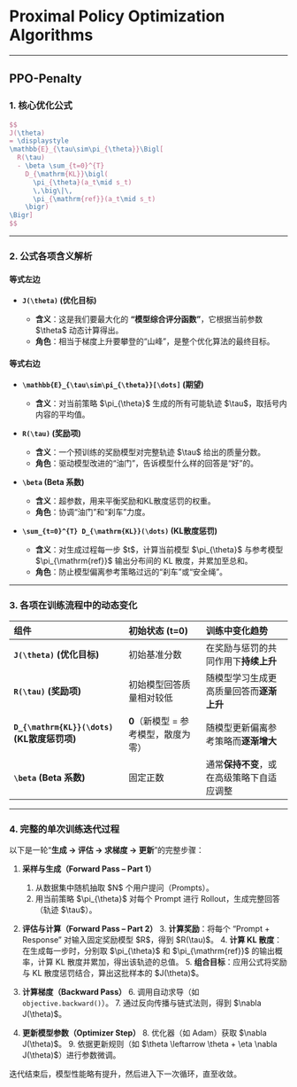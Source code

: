 # Proximal Policy Optimization Algorithms





---
## PPO-Penalty


### 1. 核心优化公式

```latex
$$
J(\theta)
= \displaystyle
\mathbb{E}_{\tau\sim\pi_{\theta}}\Bigl[
  R(\tau)
  - \beta \sum_{t=0}^{T}
    D_{\mathrm{KL}}\bigl(
      \pi_{\theta}(a_t\mid s_t)
      \,\big\|\,
      \pi_{\mathrm{ref}}(a_t\mid s_t)
    \bigr)
\Bigr]
$$
````

---

### 2. 公式各项含义解析

#### **等式左边**

* **`J(\theta)` (优化目标)**

  * **含义**：这是我们要最大化的 **“模型综合评分函数”**，它根据当前参数 \$\theta\$ 动态计算得出。
  * **角色**：相当于梯度上升要攀登的“山峰”，是整个优化算法的最终目标。

#### **等式右边**

* **`\mathbb{E}_{\tau\sim\pi_{\theta}}[\dots]` (期望)**

  * **含义**：对当前策略 \$\pi\_{\theta}\$ 生成的所有可能轨迹 \$\tau\$，取括号内内容的平均值。
* **`R(\tau)` (奖励项)**

  * **含义**：一个预训练的奖励模型对完整轨迹 \$\tau\$ 给出的质量分数。
  * **角色**：驱动模型改进的“油门”，告诉模型什么样的回答是“好”的。
* **`\beta` (Beta 系数)**

  * **含义**：超参数，用来平衡奖励和KL散度惩罚的权重。
  * **角色**：协调“油门”和“刹车”力度。
* **`\sum_{t=0}^{T} D_{\mathrm{KL}}(\dots)` (KL散度惩罚)**

  * **含义**：对生成过程每一步 \$t\$，计算当前模型 \$\pi\_{\theta}\$ 与参考模型 \$\pi\_{\mathrm{ref}}\$ 输出分布间的 KL 散度，并累加至总和。
  * **角色**：防止模型偏离参考策略过远的“刹车”或“安全绳”。

---

### 3. 各项在训练流程中的动态变化

| 组件                                     | 初始状态 (t=0)             | 训练中变化趋势                 |
| :------------------------------------- | :--------------------- | :---------------------- |
| **`J(\theta)` (优化目标)**                 | 初始基准分数                 | 在奖励与惩罚的共同作用下**持续上升**    |
| **`R(\tau)` (奖励项)**                    | 初始模型回答质量相对较低           | 随模型学习生成更高质量回答而**逐渐上升**  |
| **`D_{\mathrm{KL}}(\dots)` (KL散度惩罚项)** | **0**（新模型 = 参考模型，散度为零） | 随模型更新偏离参考策略而**逐渐增大**    |
| **`\beta` (Beta 系数)**                  | 固定正数                   | 通常**保持不变**，或在高级策略下自适应调整 |

---

### 4. 完整的单次训练迭代过程

以下是一轮“**生成 → 评估 → 求梯度 → 更新**”的完整步骤：

1. **采样与生成（Forward Pass – Part 1）**

   1. 从数据集中随机抽取 \$N\$ 个用户提问（Prompts）。
   2. 用当前策略 \$\pi\_{\theta}\$ 对每个 Prompt 进行 Rollout，生成完整回答（轨迹 \$\tau\$）。

2. **评估与计算（Forward Pass – Part 2）**
   3\. **计算奖励**：将每个 “Prompt + Response” 对输入固定奖励模型 \$R\$，得到 \$R(\tau)\$。
   4\. **计算 KL 散度**：在生成每一步时，分别取 \$\pi\_{\theta}\$ 和 \$\pi\_{\mathrm{ref}}\$ 的输出概率，计算 KL 散度并累加，得出该轨迹的总值。
   5\. **组合目标**：应用公式将奖励与 KL 散度惩罚结合，算出这批样本的 \$J(\theta)\$。

3. **计算梯度（Backward Pass）**
   6\. 调用自动求导（如 `objective.backward()`）。
   7\. 通过反向传播与链式法则，得到 \$\nabla J(\theta)\$。

4. **更新模型参数（Optimizer Step）**
   8\. 优化器（如 Adam）获取 \$\nabla J(\theta)\$。
   9\. 依据更新规则（如 \$\theta \leftarrow \theta + \eta \nabla J(\theta)\$）进行参数微调。

迭代结束后，模型性能略有提升，然后进入下一次循环，直至收敛。
